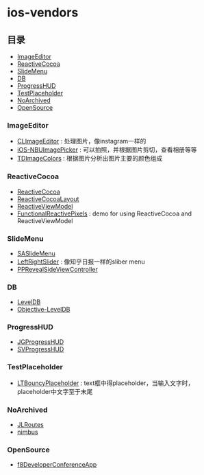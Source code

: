 ios-vendors
===========
 
## 目录
 
* [ImageEditor](#imageeditor)
* [ReactiveCocoa](#reactivecocoa)
* [SlideMenu](#slidemenu)
* [DB](#DB)
* [ProgressHUD](#progresshud)
* [TestPlaceholder](#testplaceholder)
* [NoArchived](#noarchived)
* [OpenSource](#opensource)
 
### ImageEditor

* [CLImageEditor](https://github.com/yackle/CLImageEditor) : 处理图片，像instagram一样的
* [iOS-NBUImagePicker](https://github.com/CyberAgent/iOS-NBUImagePicker) : 可以拍照，并根据图片剪切，查看相册等等
* [TDImageColors](https://github.com/timominous/TDImageColors) : 根据图片分析出图片主要的颜色组成


### ReactiveCocoa

* [ReactiveCocoa](https://github.com/ReactiveCocoa/ReactiveCocoa)
* [ReactiveCocoaLayout](https://github.com/ReactiveCocoa/ReactiveCocoaLayout)
* [ReactiveViewModel](https://github.com/ReactiveCocoa/ReactiveViewModel)
* [FunctionalReactivePixels](https://github.com/AshFurrow/FunctionalReactivePixels) : demo for using ReactiveCocoa and ReactiveViewModel

### SlideMenu

* [SASlideMenu](https://github.com/stefanoa/SASlideMenu)
* [LeftRightSlider](https://github.com/heroims/LeftRightSlider) : 像知乎日报一样的sliber menu
* [PPRevealSideViewController](https://github.com/ipup/PPRevealSideViewController)

### DB

* [LevelDB](https://github.com/hoisie/LevelDB-ObjC)
* [Objective-LevelDB](https://github.com/matehat/Objective-LevelDB)

### ProgressHUD

* [JGProgressHUD](https://github.com/JonasGessner/JGProgressHUD)
* [SVProgressHUD](https://github.com/TransitApp/SVProgressHUD)

### TestPlaceholder

* [LTBouncyPlaceholder](https://github.com/lexrus/LTBouncyPlaceholder) : text框中得placeholder，当输入文字时，placeholder中文字至于末尾

### NoArchived

* [JLRoutes](https://github.com/joeldev/JLRoutes)
* [nimbus](https://github.com/jverkoey/nimbus)


### OpenSource

* [f8DeveloperConferenceApp](https://github.com/ParsePlatform/f8DeveloperConferenceApp)

